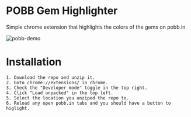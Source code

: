 # POBB Gem Highlighter
Simple chrome extension that highlights the colors of the gems on pobb.in

![pobb-demo](https://github.com/JeremySayers/pobb-gem-highlighter/assets/8796296/0563c3f8-a8ff-49d7-8603-97375e0641ae)

# Installation
```
1. Download the repo and unzip it.
2. Goto chrome://extensions/ in chrome.
3. Check the "Developer mode" toggle in the top right.
4. Click "Load unpacked" in the top left.
5. Select the location you unziped the repo to.
6. Reload any open pobb.in tabs and you should have a button to higlight.
```
